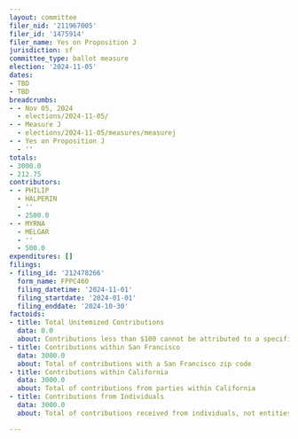 ```yaml
---
layout: committee
filer_nid: '211967005'
filer_id: '1475914'
filer_name: Yes on Proposition J
jurisdiction: sf
committee_type: ballot measure
election: '2024-11-05'
dates:
- TBD
- TBD
breadcrumbs:
- - Nov 05, 2024
  - elections/2024-11-05/
- - Measure J
  - elections/2024-11-05/measures/measurej
- - Yes on Proposition J
  - ''
totals:
- 3000.0
- 212.75
contributors:
- - PHILIP
  - HALPERIN
  - ''
  - 2500.0
- - MYRNA
  - MELGAR
  - ''
  - 500.0
expenditures: []
filings:
- filing_id: '212478266'
  form_name: FPPC460
  filing_datetime: '2024-11-01'
  filing_startdate: '2024-01-01'
  filing_enddate: '2024-10-30'
factoids:
- title: Total Unitemized Contributions
  data: 0.0
  about: Contributions less than $100 cannot be attributed to a specific individual
- title: Contributions within San Francisco
  data: 3000.0
  about: Total of contributions with a San Francisco zip code
- title: Contributions within California
  data: 3000.0
  about: Total of contributions from parties within California
- title: Contributions from Individuals
  data: 3000.0
  about: Total of contributions received from individuals, not entities

---
```


